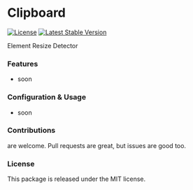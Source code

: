 # Clipboard

[![License](https://poser.pugx.org/enso-ui/clipboard/license)](https://packagist.org/packages/enso-ui/clipboard)
[![Latest Stable Version](https://poser.pugx.org/enso-ui/clipboard/version)](https://packagist.org/packages/enso-ui/clipboard)

Element Resize Detector

### Features

- soon

### Configuration & Usage

- soon

### Contributions

are welcome. Pull requests are great, but issues are good too.

### License

This package is released under the MIT license.